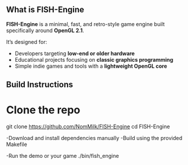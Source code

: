 
## What is FISH-Engine

**FISH-Engine**  is a minimal, fast, and retro-style game engine built specifically around **OpenGL 2.1**.

It’s designed for:
- Developers targeting **low-end or older hardware**
- Educational projects focusing on **classic graphics programming**
- Simple indie games and tools with a **lightweight OpenGL core**

## Build Instructions
# Clone the repo
git clone https://github.com/NomMilk/FISH-Engine
cd FISH-Engine

-Download and install dependencies manually
-Build using the provided Makefile

-Run the demo or your game
./bin/fish_engine
